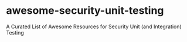 # awesome-security-unit-testing
A Curated List of Awesome Resources for Security Unit (and Integration) Testing
